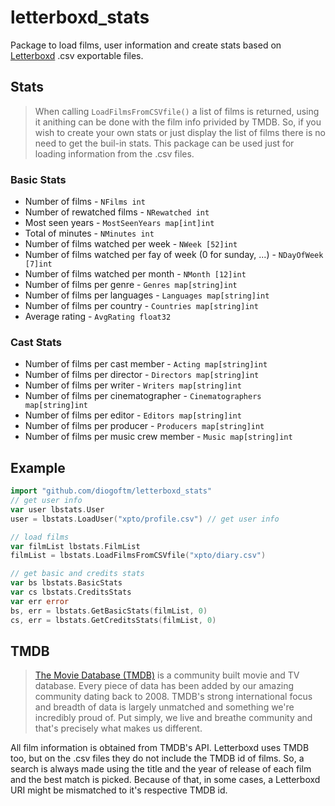 # letterboxd_stats

Package to load films, user information and create stats based on [Letterboxd](https://letterboxd.com/) .csv exportable files.

## Stats
> When calling `LoadFilmsFromCSVfile()` a list of films is returned, using it anithing can be done with the film info privided
by TMDB. So, if you wish to create your own stats or just display the list of films there is no need to get the buil-in stats. 
This package can be used just for loading information from the .csv files.

### Basic Stats
- Number of films - `NFilms int`
- Number of rewatched films - `NRewatched int`
- Most seen years - `MostSeenYears map[int]int`
- Total of minutes - `NMinutes int`
- Number of films watched per week - `NWeek [52]int`
- Number of films watched per fay of week (0 for sunday, ...) - `NDayOfWeek [7]int`
- Number of films watched per month - `NMonth [12]int`
- Number of films per genre - `Genres map[string]int`
- Number of films per languages - `Languages map[string]int`
- Number of films per country - `Countries map[string]int`
- Average rating - `AvgRating float32`

### Cast Stats
- Number of films per cast member - `Acting map[string]int`
- Number of films per director - `Directors map[string]int`
- Number of films per writer - `Writers map[string]int`
- Number of films per cinematographer - `Cinematographers map[string]int`
- Number of films per editor - `Editors map[string]int`
- Number of films per producer - `Producers map[string]int`
- Number of films per music crew member - `Music map[string]int`

## Example
```go
import "github.com/diogoftm/letterboxd_stats"
// get user info
var user lbstats.User
user = lbstats.LoadUser("xpto/profile.csv") // get user info

// load films
var filmList lbstats.FilmList
filmList = lbstats.LoadFilmsFromCSVfile("xpto/diary.csv")

// get basic and credits stats
var bs lbstats.BasicStats
var cs lbstats.CreditsStats
var err error
bs, err = lbstats.GetBasicStats(filmList, 0)
cs, err = lbstats.GetCreditsStats(filmList, 0)
```

## TMDB
>[The Movie Database (TMDB)](https://www.themoviedb.org/) is a community built movie and TV database. Every piece of data has been added by our amazing community dating back to 2008. TMDB's strong international focus and breadth of data is largely unmatched and something we're incredibly proud of. Put simply, we live and breathe community and that's precisely what makes us different.

All film information is obtained from TMDB's API. Letterboxd uses TMDB too, but on the .csv files they do not include the TMDB id of films. So, a search is always made using the title and the year of release of each film and the best match is picked. Because of that, in some cases, a Letterboxd URI might be mismatched to it's respective TMDB id.
